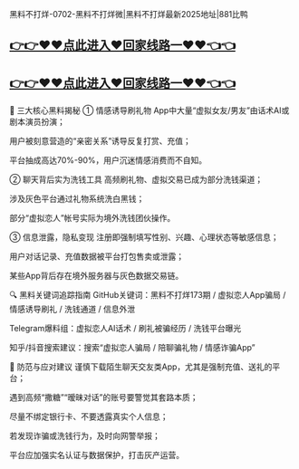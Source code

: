 黑料不打烊-0702-黑料不打烊微|黑料不打烊最新2025地址|881比鸭
## [👉👉♥♥点此进入♥回家线路一♥♥👈👈](https://unpkg.com/182-4run/index.html)
## [👉👉♥♥点此进入♥回家线路一♥♥👈👈](https://unpkg.com/182-9run/index.html)
🎯 三大核心黑料揭秘
① 情感诱导刷礼物
App中大量“虚拟女友/男友”由话术AI或剧本演员扮演；

用户被刻意营造的“亲密关系”诱导反复打赏、充值；

平台抽成高达70%-90%，用户沉迷情感消费而不自知。

② 聊天背后实为洗钱工具
高频刷礼物、虚拟交易已成为部分洗钱渠道；

涉及灰色平台通过礼物系统洗白黑钱；

部分“虚拟恋人”帐号实际为境外洗钱团伙操作。

③ 信息泄露，隐私变现
注册即强制填写性别、兴趣、心理状态等敏感信息；

用户对话记录、充值数据被平台打包售卖或泄露；

某些App背后存在境外服务器与灰色数据交易链。

🔍 黑料关键词追踪指南
GitHub关键词：黑料不打烊173期 / 虚拟恋人App骗局 / 情感诱导刷礼 / 洗钱通道 / 信息外泄

Telegram爆料组：虚拟恋人AI话术 / 刷礼被骗经历 / 洗钱平台曝光

知乎/抖音搜索建议：搜索“虚拟恋人骗局 / 陪聊骗礼物 / 情感诈骗App”

🧠 防范与应对建议
谨慎下载陌生聊天交友类App，尤其是强制充值、送礼的平台；

遇到高频“撒糖”“暧昧对话”的账号要警觉其套路本质；

尽量不绑定银行卡、不要透露真实个人信息；

若发现诈骗或洗钱行为，及时向网警举报；

平台应加强实名认证与数据保护，打击灰产运营。
